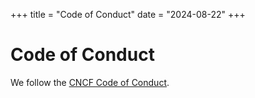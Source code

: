 +++
title = "Code of Conduct"
date = "2024-08-22"
+++

# Code of Conduct

We follow the [CNCF Code of Conduct](https://github.com/cncf/foundation/blob/master/code-of-conduct.md).